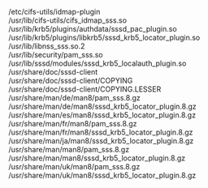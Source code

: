 /etc/cifs-utils/idmap-plugin  
/usr/lib/cifs-utils/cifs\_idmap\_sss.so  
/usr/lib/krb5/plugins/authdata/sssd\_pac\_plugin.so  
/usr/lib/krb5/plugins/libkrb5/sssd\_krb5\_locator\_plugin.so  
/usr/lib/libnss\_sss.so.2  
/usr/lib/security/pam\_sss.so  
/usr/lib/sssd/modules/sssd\_krb5\_localauth\_plugin.so  
/usr/share/doc/sssd-client  
/usr/share/doc/sssd-client/COPYING  
/usr/share/doc/sssd-client/COPYING.LESSER  
/usr/share/man/de/man8/pam\_sss.8.gz  
/usr/share/man/de/man8/sssd\_krb5\_locator\_plugin.8.gz  
/usr/share/man/es/man8/sssd\_krb5\_locator\_plugin.8.gz  
/usr/share/man/fr/man8/pam\_sss.8.gz  
/usr/share/man/fr/man8/sssd\_krb5\_locator\_plugin.8.gz  
/usr/share/man/ja/man8/sssd\_krb5\_locator\_plugin.8.gz  
/usr/share/man/man8/pam\_sss.8.gz  
/usr/share/man/man8/sssd\_krb5\_locator\_plugin.8.gz  
/usr/share/man/uk/man8/pam\_sss.8.gz  
/usr/share/man/uk/man8/sssd\_krb5\_locator\_plugin.8.gz  
